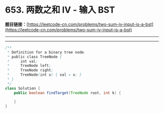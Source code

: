 # 653. 两数之和 IV - 输入 BST

**题目链接：**[https://leetcode-cn.com/problems/two-sum-iv-input-is-a-bst](https://leetcode-cn.com/problems/two-sum-iv-input-is-a-bst)

---

<Cards card="leetcode_653_two-sum-iv-input-is-a-bst"></Cards>

---

```java
/**
 * Definition for a binary tree node.
 * public class TreeNode {
 *     int val;
 *     TreeNode left;
 *     TreeNode right;
 *     TreeNode(int x) { val = x; }
 * }
 */
class Solution {
    public boolean findTarget(TreeNode root, int k) {
        
    }
}
```